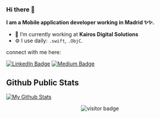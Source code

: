 ### Hi there 👋

<b>I am a **Mobile application** developer working in Madrid ✨✨.</b>

- 🔭 I’m currently working at **Kairos Digital Solutions** 
- ⚙️ I use daily: `.swift`, `.ObjC`.

connect with me here:

[![LinkedIn Badge](https://img.shields.io/badge/-LinkedIn-blue?style=flat&logo=Linkedin&logoColor=white)](https://www.linkedin.com/in/hipolitoarias/ "Connect on LinkedIn")
[![Medium Badge](https://img.shields.io/badge/-Medium-brightgreen?style=flat&logo=Medium&logoColor=white)](https://medium.com/@litoarias "Connect on Medium")


## Github Public Stats

[![My Github Stats](https://github-readme-stats.vercel.app/api?username=litoarias&show_icons=true&title_color=fff&icon_color=79ff97&text_color=9f9f9f&bg_color=151515)](https://github.com/litoarias)

<!--
**litoarias/litoarias** is a ✨ _special_ ✨ repository because its `README.md` (this file) appears on your GitHub profile.

Here are some ideas to get you started:

- 🔭 I’m currently working at **Kairos DS**
- 🌱 I’m currently learning **Kotlin**
-->

<p  align="center">
  <img src="https://visitor-badge.glitch.me/badge?page_id=litoarias.litoarias" alt="visitor badge"/>
</p>
